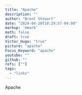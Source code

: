 ```yaml
---
title: "Apache"
description: ""
author: "Brent Stewart"
date: "2024-04-20T10:29:57-04:00"
markup: 'mmark'
math: false
draft: true
Victor_Hugo: "true"
picture: "apache"
Focus_Keyword: "apache"
youtube: ""
github: ""
refs: [""]
tags:
  - "links"
---
```


Apache
